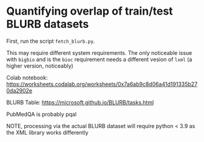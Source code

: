 # Quantifying overlap of train/test BLURB datasets

First, run the script `fetch_blurb.py`.

This may require different system requirements. The only noticeable issue with `bigbio` and is the `bioc` requirement needs a different vesion of `lxml` (a higher version, noticeably)

Colab notebook: https://worksheets.codalab.org/worksheets/0x7a6ab9c8d06a41d191335b270da2902e

BLURB Table: https://microsoft.github.io/BLURB/tasks.html

PubMedQA is probably pqal

NOTE, processing via the actual BLURB dataset will require python < 3.9 as the XML library works differently